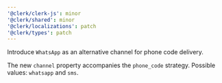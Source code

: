 ```yaml
---
'@clerk/clerk-js': minor
'@clerk/shared': minor
'@clerk/localizations': patch
'@clerk/types': patch
---
```


Introduce `WhatsApp` as an alternative channel for phone code delivery.

The new `channel` property accompanies the `phone_code` strategy. Possible values: `whatsapp` and `sms`.
